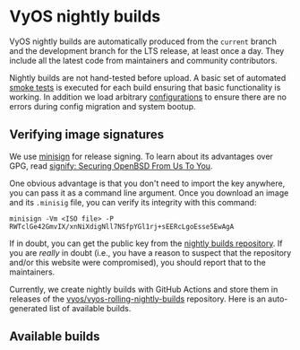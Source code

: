 # VyOS nightly builds

VyOS nightly builds are automatically produced from the `current` branch and the development branch for the LTS release,
at least once a day.
They include all the latest code from maintainers and community contributors.

Nightly builds are not hand-tested before upload. A basic set of automated
[smoke tests](https://github.com/vyos/vyos-1x/tree/current/smoketest/scripts/cli) is executed
for each build ensuring that basic functionality is working. In addition we load arbitrary
[configurations](https://github.com/vyos/vyos-1x/tree/current/smoketest/configs) to ensure
there are no errors during config migration and system bootup.

## Verifying image signatures

We use [minisign](https://jedisct1.github.io/minisign/) for release signing. To learn about its advantages
over GPG, read [signify: Securing OpenBSD From Us To You](https://www.openbsd.org/papers/bsdcan-signify.html).

One obvious advantage is that you don't need to import the key anywhere, you can pass it as a command line argument.
Once you download an image and its `.minisig` file, you can verify its integrity with this command:

```
minisign -Vm <ISO file> -P RWTclGe42GmvIX/xnNiXdigNll7NSfpYGl1rj+sEERcLgoEsse5EwAgA
```

If in doubt, you can get the public key from the [nightly builds repository](https://github.com/vyos/vyos-rolling-nightly-builds/blob/main/minisign.pub).
If you are _really_ in doubt (i.e., you have a reason to suspect that the repository and/or this website were compromised),
you should report that to the maintainers.

Currently, we create nightly builds with GitHub Actions and store them in releases of the [vyos/vyos-rolling-nightly-builds](https://github.com/vyos/vyos-rolling-nightly-builds/releases)
repository. Here is an auto-generated list of available builds.

## Available builds

